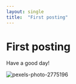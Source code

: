 ```yaml
---
layout: single
title:  "First posting"
---
```


# First posting
Have a good day!

![pexels-photo-2775196](E:\Study\TY000-Blog\Blog-github\images\2023-05-01-first\pexels-photo-2775196-1682933250955-2.jpeg)

